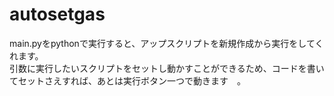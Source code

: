 # autosetgas
main.pyをpythonで実行すると、アップスクリプトを新規作成から実行をしてくれます。  
引数に実行したいスクリプトをセットし動かすことができるため、コードを書いてセットさえすれば、あとは実行ボタン一つで動きます　。